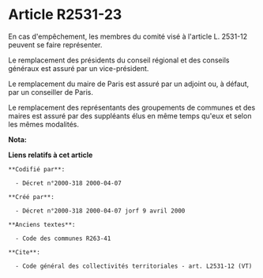 # Article R2531-23

En cas d'empêchement, les membres du comité visé à l'article L. 2531-12 peuvent se faire représenter. 

Le remplacement des présidents du conseil régional et des conseils généraux est assuré par un vice-président. 

Le remplacement du maire de Paris est assuré par un adjoint ou, à défaut, par un conseiller de Paris. 

Le remplacement des représentants des groupements de communes et des maires est assuré par des suppléants élus en même temps
qu'eux et selon les mêmes modalités.

**Nota:**



**Liens relatifs à cet article**

	**Codifié par**:

	  - Décret n°2000-318 2000-04-07

	**Créé par**:

	  - Décret n°2000-318 2000-04-07 jorf 9 avril 2000

	**Anciens textes**:

	  - Code des communes R263-41

	**Cite**:

	  - Code général des collectivités territoriales - art. L2531-12 (VT)
